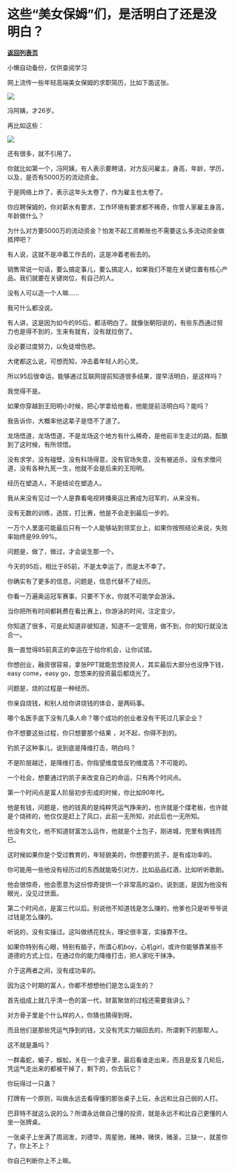 # 这些“美女保姆”们，是活明白了还是没明白？

[**返回列表页**](/gzh/记忆承载3)

小懒自动备份，仅供查阅学习

网上流传一些年轻高端美女保姆的求职简历，比如下面这张。

![](https://mmbiz.qpic.cn/mmbiz_jpg/wL7emuKX7hX4VDbftcM8lqUceH1zVt81TpEE83kp1g5Tgicic8n6ovAPwseexNKYicn9qR2bOkg4rohVe59Lx41rg/640?wx_fmt=jpeg&wxfrom;=5&wx;_lazy=1&wx;_co=1)

冯阿姨，才26岁。

再比如这些：

![](https://mmbiz.qpic.cn/mmbiz_jpg/wL7emuKX7hX4VDbftcM8lqUceH1zVt81y6uwgMHIrsqyvicHEn8WybIkf2ynKQVpIgxJ3I2iclACFzSib3licraTmQ/640?wx_fmt=jpeg&wxfrom;=5&wx;_lazy=1&wx;_co=1)

还有很多，就不引用了。

你就比如第一个，冯阿姨，有人表示要聘请，对方反问雇主，身高，年龄，学历，以及，是否有5000万的流动资金。  

于是网络上炸了，表示这年头太卷了，作为雇主也太卷了。  

你应聘保姆的，你对薪水有要求，工作环境有要求都不稀奇，你管人家雇主身高，年龄做什么？  

为什么对方要5000万的流动资金？怕发不起工资赖账也不需要这么多流动资金做抵押吧？  

有人说，这就不是冲着工作去的，这是冲着老板去的。  

销售常说一句话，要么搞定事儿，要么搞定人，如果我们不能在关键位置有核心产品，我们就要在关键岗位，有自己的人。  

没有人可以造一个人嘛......  

我可什么都没说。  

有人讲，这是因为如今的95后，都活明白了。就像张朝阳说的，有些东西通过努力也是得不到的，生来有就有，没有就拉倒了。

没必要过度努力，以免徒增伤悲。  

大佬都这么说，可想而知，冲击着年轻人的心灵。  

所以95后很幸运，能够通过互联网提前知道很多结果，提早活明白，是这样吗？  

我觉得不是。  

如果你穿越到王阳明小时候，把心学拿给他看，他能提前活明白吗？能吗？  

我告诉你，大概率他这辈子是悟不了道了。  

龙场悟道，龙场悟道，不是龙场这个地方有什么稀奇，是他前半生走过的路，酝酿到了这时候，有所领悟。  

没有求学，没有碰壁，没有科场得意，没有官场失意，没有被追杀，没有求僧问道，没有各种九死一生，他就不会是后来的王阳明。  

经历在塑造人，不是结论在塑造人。

我从来没有见过一个人是靠看电视转播奥运比赛成为冠军的，从来没有。  

没有无数的训练，选拔，打比赛，他是不会走到最后一步的。

一万个人里面可能最后只有一个人能够站到领奖台上，如果你按照结论来说，失败率始终是99.99%。  

问题是，做了，做过，才会诞生那一个。

今天的95后，相比于85前，不是太幸运了，而是太不幸了。  

你确实有了更多的信息，问题是，信息代替不了经历。  

你看一万遍奥运冠军赛事，只要不下水，你就不可能学会游泳。  

当你把所有时间都耗费在看比赛上，你游泳的时间，注定变少。  

你知道了很多，可是此知道非彼知道，知道不一定管用，做不到，你的知行就没法合一。

我一直觉得85前真正的幸运在于给你机会，让你试错。  

你想创业，融资很容易，拿张PPT就能忽悠投资人，其实最后大部分也没挣下钱，easy come，easy go，忽悠来的投资最后都烧光了。  

问题是，烧的过程是一种经历。

你亲自烧钱，和别人给你讲烧钱的体会，是两码事。  

哪个名医手底下没有几条人命？哪个成功的创业者没有干死过几家企业？

你不想要这些过程，你只想要那个结果 ，对不起，你得不到的。  

钓凯子这种事儿，说到底是降维打击，明白吗？  

不是阶层越迁，是降维打击。你指望维度低反钓维度高？不可能的。  

一个社会，想要通过钓凯子来改变自己的命运，只有两个时间点。  

第一个时间点是富人阶层初步形成的时候，你比如90年代。  

他是有钱，问题是，他的钱真的是纯粹凭运气挣来的，也许就是个煤老板，也许就是个烧砖的，他仅仅是赶上了风口，此前一无所知，对此后也一无所知。  

他没有文化，他不知道财富怎么运作，他就是个土包子，刚进城，兜里有俩钱而已。

这时候如果你是个受过教育的，年轻貌美的，你想要钓凯子，是有成功率的。

你可能用一些他没有经历过的东西就能吸引对方，比如品品红酒，比如听听歌剧。  

他会很惊奇，他会愿意为这份惊奇提供一个非常高的溢价。说到底，是因为他没有眼光，没见过世面。

第二个时间点，是富三代以后。别说他不知道钱是怎么赚的，他爹也只是听爷爷说过钱是怎么赚的。

听说的，没有实操过。这叫做绣花枕头，理论很丰富，实操靠不住。  

如果你特别有心眼，特别有脑子，所谓心机boy，心机girl，或许你能够靠某些不道德的方式上位，在通过你的能力降维打击，把人家吃干抹净。

介于这两者之间，没有成功率的。  

因为这个时期的富人，你都不想想他们是怎么诞生的？

首先组成上就几乎清一色的富一代，财富聚敛的过程还需要我讲么？  

对方骨子里是个什么样的人，你猜也猜得到呀。  

而且他们是那些凭运气挣到的钱，又没有凭实力输回去的，所谓剩下的那帮人。  

这不就是蛊吗？  

一群毒蛇，蝎子，蜈蚣，关在一个盒子里，最后看谁走出来，而且是反复几轮后，凭运气走出来的都被干掉了，剩下的，你去玩它？  

你玩得过一只蛊？  

打牌有一个原则，叫做永远去看得懂的那张桌子上玩，永远和比自己弱的人打。  

巴菲特不就这么说的么？所谓永远做自己懂的投资，就是永远不和比自己更懂的人坐一张牌桌。

一张桌子上坐满了周润发，刘德华，周星驰，赌神，赌侠，赌圣，三缺一，就差你了，你上不上？  

你自己判断你上不上嘛。

